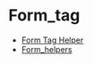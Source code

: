 # Form_tag

* [Form Tag Helper](http://api.rubyonrails.org/classes/ActionView/Helpers/FormTagHelper.html)
* [Form_helpers](http://guides.rubyonrails.org/form_helpers.html)


